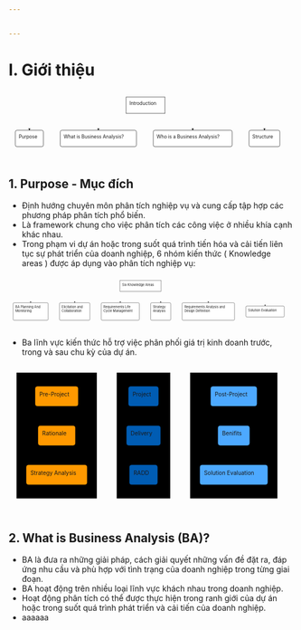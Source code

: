 ```yaml
---


---
```


<h1 id="i.-giới-thiệu">I. Giới thiệu</h1>
<div class="mermaid"><svg xmlns="http://www.w3.org/2000/svg" id="mermaid-svg-rxllqoFQDcF2dwhz" height="100%" viewBox="0 0 845.734375 207.1875" style="max-width:845.734375px;"><g><g class="output"><g class="clusters"></g><g class="edgePaths"><g class="edgePath" style="opacity: 1;"><path class="path" d="M349.0234375,52.549667667602506L61.734375,93.59375L61.734375,118.59375" marker-end="url(#arrowhead307)" style="fill:none"></path><defs><marker id="arrowhead307" viewBox="0 0 10 10" refX="9" refY="5" markerUnits="strokeWidth" markerWidth="8" markerHeight="6" orient="auto"><path d="M 0 0 L 10 5 L 0 10 z" class="arrowheadPath" style="stroke-width: 1; stroke-dasharray: 1, 0;"></path></marker></defs></g><g class="edgePath" style="opacity: 1;"><path class="path" d="M349.0234375,64.61126466449312L266.609375,93.59375L266.609375,118.59375" marker-end="url(#arrowhead308)" style="fill:none"></path><defs><marker id="arrowhead308" viewBox="0 0 10 10" refX="9" refY="5" markerUnits="strokeWidth" markerWidth="8" markerHeight="6" orient="auto"><path d="M 0 0 L 10 5 L 0 10 z" class="arrowheadPath" style="stroke-width: 1; stroke-dasharray: 1, 0;"></path></marker></defs></g><g class="edgePath" style="opacity: 1;"><path class="path" d="M464.5546875,64.61126466449312L546.96875,93.59375L546.96875,118.59375" marker-end="url(#arrowhead309)" style="fill:none"></path><defs><marker id="arrowhead309" viewBox="0 0 10 10" refX="9" refY="5" markerUnits="strokeWidth" markerWidth="8" markerHeight="6" orient="auto"><path d="M 0 0 L 10 5 L 0 10 z" class="arrowheadPath" style="stroke-width: 1; stroke-dasharray: 1, 0;"></path></marker></defs></g><g class="edgePath" style="opacity: 1;"><path class="path" d="M464.5546875,52.359988165287795L759.9609375,93.59375L759.9609375,118.59375" marker-end="url(#arrowhead310)" style="fill:none"></path><defs><marker id="arrowhead310" viewBox="0 0 10 10" refX="9" refY="5" markerUnits="strokeWidth" markerWidth="8" markerHeight="6" orient="auto"><path d="M 0 0 L 10 5 L 0 10 z" class="arrowheadPath" style="stroke-width: 1; stroke-dasharray: 1, 0;"></path></marker></defs></g></g><g class="edgeLabels"><g class="edgeLabel" transform="" style="opacity: 1;"><g transform="translate(0,0)" class="label"><foreignObject width="0" height="0"><div xmlns="http://www.w3.org/1999/xhtml" style="display: inline-block; white-space: nowrap;"><span class="edgeLabel"></span></div></foreignObject></g></g><g class="edgeLabel" transform="" style="opacity: 1;"><g transform="translate(0,0)" class="label"><foreignObject width="0" height="0"><div xmlns="http://www.w3.org/1999/xhtml" style="display: inline-block; white-space: nowrap;"><span class="edgeLabel"></span></div></foreignObject></g></g><g class="edgeLabel" transform="" style="opacity: 1;"><g transform="translate(0,0)" class="label"><foreignObject width="0" height="0"><div xmlns="http://www.w3.org/1999/xhtml" style="display: inline-block; white-space: nowrap;"><span class="edgeLabel"></span></div></foreignObject></g></g><g class="edgeLabel" transform="" style="opacity: 1;"><g transform="translate(0,0)" class="label"><foreignObject width="0" height="0"><div xmlns="http://www.w3.org/1999/xhtml" style="display: inline-block; white-space: nowrap;"><span class="edgeLabel"></span></div></foreignObject></g></g></g><g class="nodes"><g class="node" id="A" transform="translate(406.7890625,44.296875)" style="opacity: 1;"><rect rx="0" ry="0" x="-57.765625" y="-24.296875" width="115.53125" height="48.59375" style="text-anchor:middle; fill:#fff; stroke:#000;"></rect><g class="label" transform="translate(0,0)"><g transform="translate(-47.765625,-14.296875)"><foreignObject width="95.5452880859375" height="28.600000381469727"><div xmlns="http://www.w3.org/1999/xhtml" style="display: inline-block; white-space: nowrap;">Introduction</div></foreignObject></g></g></g><g class="node" id="B" transform="translate(61.734375,142.890625)" style="opacity: 1;"><rect rx="5" ry="5" x="-41.734375" y="-24.296875" width="83.46875" height="48.59375" style="text-anchor:middle; fill:#fff; stroke:#000;"></rect><g class="label" transform="translate(0,0)"><g transform="translate(-31.734375,-14.296875)"><foreignObject width="63.473388671875" height="28.600000381469727"><div xmlns="http://www.w3.org/1999/xhtml" style="display: inline-block; white-space: nowrap;">Purpose</div></foreignObject></g></g></g><g class="node" id="C" transform="translate(266.609375,142.890625)" style="opacity: 1;"><rect rx="5" ry="5" x="-113.140625" y="-24.296875" width="226.28125" height="48.59375" style="text-anchor:middle; fill:#fff; stroke:#000;"></rect><g class="label" transform="translate(0,0)"><g transform="translate(-103.140625,-14.296875)"><foreignObject width="206.28436279296875" height="28.600000381469727"><div xmlns="http://www.w3.org/1999/xhtml" style="display: inline-block; white-space: nowrap;">What is Business Analysis?</div></foreignObject></g></g></g><g class="node" id="D" transform="translate(546.96875,142.890625)" style="opacity: 1;"><rect rx="5" ry="5" x="-117.21875" y="-24.296875" width="234.4375" height="48.59375" style="text-anchor:middle; fill:#fff; stroke:#000;"></rect><g class="label" transform="translate(0,0)"><g transform="translate(-107.21875,-14.296875)"><foreignObject width="214.44842529296875" height="28.600000381469727"><div xmlns="http://www.w3.org/1999/xhtml" style="display: inline-block; white-space: nowrap;">Who is a Business Analysis?</div></foreignObject></g></g></g><g class="node" id="E" transform="translate(759.9609375,142.890625)" style="opacity: 1;"><rect rx="5" ry="5" x="-45.7734375" y="-24.296875" width="91.546875" height="48.59375" style="text-anchor:middle; fill:#fff; stroke:#000;"></rect><g class="label" transform="translate(0,0)"><g transform="translate(-35.7734375,-14.296875)"><foreignObject width="71.551513671875" height="28.600000381469727"><div xmlns="http://www.w3.org/1999/xhtml" style="display: inline-block; white-space: nowrap;">Structure</div></foreignObject></g></g></g></g></g></g></svg></div>
<h2 id="purpose---mục-đích">1. Purpose - Mục đích</h2>
<ul>
<li>Định  hướng  chuyên  môn  phân  tích  nghiệp  vụ  và  cung  cấp  tập  hợp  các  phương  pháp  phân  tích  phổ  biến.</li>
<li>Là framework chung  cho  việc  phân  tích  các  công  việc ở nhiều  khía  cạnh  khác  nhau.</li>
<li>Trong phạm vi dự án hoặc trong suốt quá trình tiến hóa và cải tiến liên tục sự phát triển của doanh nghiệp, 6 nhóm kiến thức ( Knowledge areas ) được áp dụng vào phân tích nghiệp vụ:</li>
</ul>
<div class="mermaid"><svg xmlns="http://www.w3.org/2000/svg" id="mermaid-svg-0uV9eUAsFQ4nKPlZ" height="100%" viewBox="0 0 1256.234375 235.78125" style="max-width:1256.234375px;"><g><g class="output"><g class="clusters"></g><g class="edgePaths"><g class="edgePath" style="opacity: 1;"><path class="path" d="M491.0546875,53.5435150936402L97.2421875,93.59375L97.2421875,118.59375" marker-end="url(#arrowhead322)" style="fill:none"></path><defs><marker id="arrowhead322" viewBox="0 0 10 10" refX="9" refY="5" markerUnits="strokeWidth" markerWidth="8" markerHeight="6" orient="auto"><path d="M 0 0 L 10 5 L 0 10 z" class="arrowheadPath" style="stroke-width: 1; stroke-dasharray: 1, 0;"></path></marker></defs></g><g class="edgePath" style="opacity: 1;"><path class="path" d="M491.0546875,59.73223864308967L291.59375,93.59375L291.59375,118.59375" marker-end="url(#arrowhead323)" style="fill:none"></path><defs><marker id="arrowhead323" viewBox="0 0 10 10" refX="9" refY="5" markerUnits="strokeWidth" markerWidth="8" markerHeight="6" orient="auto"><path d="M 0 0 L 10 5 L 0 10 z" class="arrowheadPath" style="stroke-width: 1; stroke-dasharray: 1, 0;"></path></marker></defs></g><g class="edgePath" style="opacity: 1;"><path class="path" d="M538.0034543383518,68.59375L492.7578125,93.59375L492.7578125,118.59375" marker-end="url(#arrowhead324)" style="fill:none"></path><defs><marker id="arrowhead324" viewBox="0 0 10 10" refX="9" refY="5" markerUnits="strokeWidth" markerWidth="8" markerHeight="6" orient="auto"><path d="M 0 0 L 10 5 L 0 10 z" class="arrowheadPath" style="stroke-width: 1; stroke-dasharray: 1, 0;"></path></marker></defs></g><g class="edgePath" style="opacity: 1;"><path class="path" d="M625.9496706616482,68.59375L671.1953125,93.59375L671.1953125,118.59375" marker-end="url(#arrowhead325)" style="fill:none"></path><defs><marker id="arrowhead325" viewBox="0 0 10 10" refX="9" refY="5" markerUnits="strokeWidth" markerWidth="8" markerHeight="6" orient="auto"><path d="M 0 0 L 10 5 L 0 10 z" class="arrowheadPath" style="stroke-width: 1; stroke-dasharray: 1, 0;"></path></marker></defs></g><g class="edgePath" style="opacity: 1;"><path class="path" d="M672.8984375,59.27408565237822L881.2421875,93.59375L881.2421875,118.59375" marker-end="url(#arrowhead326)" style="fill:none"></path><defs><marker id="arrowhead326" viewBox="0 0 10 10" refX="9" refY="5" markerUnits="strokeWidth" markerWidth="8" markerHeight="6" orient="auto"><path d="M 0 0 L 10 5 L 0 10 z" class="arrowheadPath" style="stroke-width: 1; stroke-dasharray: 1, 0;"></path></marker></defs></g><g class="edgePath" style="opacity: 1;"><path class="path" d="M672.8984375,52.45228853343379L1131.5703125,93.59375L1131.5703125,132.890625" marker-end="url(#arrowhead327)" style="fill:none"></path><defs><marker id="arrowhead327" viewBox="0 0 10 10" refX="9" refY="5" markerUnits="strokeWidth" markerWidth="8" markerHeight="6" orient="auto"><path d="M 0 0 L 10 5 L 0 10 z" class="arrowheadPath" style="stroke-width: 1; stroke-dasharray: 1, 0;"></path></marker></defs></g></g><g class="edgeLabels"><g class="edgeLabel" transform="" style="opacity: 1;"><g transform="translate(0,0)" class="label"><foreignObject width="0" height="0"><div xmlns="http://www.w3.org/1999/xhtml" style="display: inline-block; white-space: nowrap;"><span class="edgeLabel"></span></div></foreignObject></g></g><g class="edgeLabel" transform="" style="opacity: 1;"><g transform="translate(0,0)" class="label"><foreignObject width="0" height="0"><div xmlns="http://www.w3.org/1999/xhtml" style="display: inline-block; white-space: nowrap;"><span class="edgeLabel"></span></div></foreignObject></g></g><g class="edgeLabel" transform="" style="opacity: 1;"><g transform="translate(0,0)" class="label"><foreignObject width="0" height="0"><div xmlns="http://www.w3.org/1999/xhtml" style="display: inline-block; white-space: nowrap;"><span class="edgeLabel"></span></div></foreignObject></g></g><g class="edgeLabel" transform="" style="opacity: 1;"><g transform="translate(0,0)" class="label"><foreignObject width="0" height="0"><div xmlns="http://www.w3.org/1999/xhtml" style="display: inline-block; white-space: nowrap;"><span class="edgeLabel"></span></div></foreignObject></g></g><g class="edgeLabel" transform="" style="opacity: 1;"><g transform="translate(0,0)" class="label"><foreignObject width="0" height="0"><div xmlns="http://www.w3.org/1999/xhtml" style="display: inline-block; white-space: nowrap;"><span class="edgeLabel"></span></div></foreignObject></g></g><g class="edgeLabel" transform="" style="opacity: 1;"><g transform="translate(0,0)" class="label"><foreignObject width="0" height="0"><div xmlns="http://www.w3.org/1999/xhtml" style="display: inline-block; white-space: nowrap;"><span class="edgeLabel"></span></div></foreignObject></g></g></g><g class="nodes"><g class="node" id="ska" transform="translate(581.9765625,44.296875)" style="opacity: 1;"><rect rx="0" ry="0" x="-90.921875" y="-24.296875" width="181.84375" height="48.59375" style="fill:#fff; stroke:#000;"></rect><g class="label" transform="translate(0,0)"><g transform="translate(-80.921875,-14.296875)"><foreignObject width="161.85467529296875" height="28.600000381469727"><div xmlns="http://www.w3.org/1999/xhtml" style="display: inline-block; white-space: nowrap;">Six Knowledge Areas</div></foreignObject></g></g></g><g class="node" id="bapm" transform="translate(97.2421875,157.1875)" style="opacity: 1;"><rect rx="5" ry="5" x="-77.2421875" y="-38.59375" width="154.484375" height="77.1875" style="text-anchor:middle; fill:#fff; stroke:#000;"></rect><g class="label" transform="translate(0,0)"><g transform="translate(-67.2421875,-28.59375)"><foreignObject width="134.4921875" height="57.20000076293945"><div xmlns="http://www.w3.org/1999/xhtml" style="display: inline-block; white-space: nowrap;">BA Planning And <br> Monitoring</div></foreignObject></g></g></g><g class="node" id="ec" transform="translate(291.59375,157.1875)" style="opacity: 1;"><rect rx="5" ry="5" x="-67.109375" y="-38.59375" width="134.21875" height="77.1875" style="text-anchor:middle; fill:#fff; stroke:#000;"></rect><g class="label" transform="translate(0,0)"><g transform="translate(-57.109375,-28.59375)"><foreignObject width="114.2281494140625" height="57.20000076293945"><div xmlns="http://www.w3.org/1999/xhtml" style="display: inline-block; white-space: nowrap;">Elicitation and <br> Collaboration</div></foreignObject></g></g></g><g class="node" id="rlcm" transform="translate(492.7578125,157.1875)" style="opacity: 1;"><rect rx="5" ry="5" x="-84.0546875" y="-38.59375" width="168.109375" height="77.1875" style="text-anchor:middle; fill:#fff; stroke:#000;"></rect><g class="label" transform="translate(0,0)"><g transform="translate(-74.0546875,-28.59375)"><foreignObject width="148.12188720703125" height="57.20000076293945"><div xmlns="http://www.w3.org/1999/xhtml" style="display: inline-block; white-space: nowrap;">Requirements Life <br> Cycle Management</div></foreignObject></g></g></g><g class="node" id="sa" transform="translate(671.1953125,157.1875)" style="opacity: 1;"><rect rx="5" ry="5" x="-44.3828125" y="-38.59375" width="88.765625" height="77.1875" style="text-anchor:middle; fill:#fff; stroke:#000;"></rect><g class="label" transform="translate(0,0)"><g transform="translate(-34.3828125,-28.59375)"><foreignObject width="68.7672119140625" height="57.20000076293945"><div xmlns="http://www.w3.org/1999/xhtml" style="display: inline-block; white-space: nowrap;">Strategy <br>Analysis</div></foreignObject></g></g></g><g class="node" id="radd" transform="translate(881.2421875,157.1875)" style="opacity: 1;"><rect rx="5" ry="5" x="-115.6640625" y="-38.59375" width="231.328125" height="77.1875" style="text-anchor:middle; fill:#fff; stroke:#000;"></rect><g class="label" transform="translate(0,0)"><g transform="translate(-105.6640625,-28.59375)"><foreignObject width="211.3375244140625" height="57.20000076293945"><div xmlns="http://www.w3.org/1999/xhtml" style="display: inline-block; white-space: nowrap;">Requirements Analysis and <br> Design Definition</div></foreignObject></g></g></g><g class="node" id="se" transform="translate(1131.5703125,157.1875)" style="opacity: 1;"><rect rx="5" ry="5" x="-84.6640625" y="-24.296875" width="169.328125" height="48.59375" style="text-anchor:middle; fill:#fff; stroke:#000;"></rect><g class="label" transform="translate(0,0)"><g transform="translate(-74.6640625,-14.296875)"><foreignObject width="149.3421630859375" height="28.600000381469727"><div xmlns="http://www.w3.org/1999/xhtml" style="display: inline-block; white-space: nowrap;">Solution Evaluation</div></foreignObject></g></g></g></g></g></g></svg></div>
<ul>
<li>Ba lĩnh vực kiến thức hỗ trợ việc phân phối giá trị kinh doanh trước, trong và sau chu kỳ của dự án.</li>
</ul>
<div class="mermaid"><svg xmlns="http://www.w3.org/2000/svg" id="mermaid-svg-XlMhwOYmelA91ee7" height="100%" viewBox="0 0 715.65625 375.78125" style="max-width:715.65625px;"><g><g class="output"><g class="clusters"><g class="cluster" id="subGraph2" transform="translate(565.9921875,177.890625)" style="opacity: 1;"><rect width="219.328125" height="315.78125" x="-109.6640625" y="-157.890625"></rect><g class="label"><g transform="translate(0,0)"><foreignObject width="0" height="0"><div xmlns="http://www.w3.org/1999/xhtml" style="display: inline-block; white-space: nowrap;"></div></foreignObject></g></g><text x="0" y="-143.890625" fill="black" stroke="none" id="mermaid-svg-XlMhwOYmelA91ee7Text" style="text-anchor: middle;"> After</text></g><g class="cluster" id="subGraph1" transform="translate(120.890625,177.890625)" style="opacity: 1;"><rect width="201.78125" height="315.78125" x="-100.890625" y="-157.890625"></rect><g class="label"><g transform="translate(0,0)"><foreignObject width="0" height="0"><div xmlns="http://www.w3.org/1999/xhtml" style="display: inline-block; white-space: nowrap;"></div></foreignObject></g></g><text x="0" y="-143.890625" fill="black" stroke="none" id="mermaid-svg-XlMhwOYmelA91ee7Text" style="text-anchor: middle;"> Before</text></g><g class="cluster" id="subGraph0" transform="translate(339.0546875,177.890625)" style="opacity: 1;"><rect width="134.546875" height="315.78125" x="-67.2734375" y="-157.890625"></rect><g class="label"><g transform="translate(0,0)"><foreignObject width="0" height="0"><div xmlns="http://www.w3.org/1999/xhtml" style="display: inline-block; white-space: nowrap;"></div></foreignObject></g></g><text x="0" y="-143.890625" fill="black" stroke="none" id="mermaid-svg-XlMhwOYmelA91ee7Text" style="text-anchor: middle;"> Project</text></g></g><g class="edgePaths"><g class="edgePath" style="opacity: 1;"><path class="path" d="M174.359375,79.296875L221.78125,79.296875L246.78125,79.296875L271.78125,79.296875L301.71875,79.296875" marker-end="url(#arrowhead391)" style="fill:none"></path><defs><marker id="arrowhead391" viewBox="0 0 10 10" refX="9" refY="5" markerUnits="strokeWidth" markerWidth="8" markerHeight="6" orient="auto"><path d="M 0 0 L 10 5 L 0 10 z" class="arrowheadPath" style="stroke-width: 1; stroke-dasharray: 1, 0;"></path></marker></defs></g><g class="edgePath" style="opacity: 1;"><path class="path" d="M376.390625,79.296875L406.328125,79.296875L431.328125,79.296875L456.328125,79.296875L508.3828125,79.296875" marker-end="url(#arrowhead392)" style="fill:none"></path><defs><marker id="arrowhead392" viewBox="0 0 10 10" refX="9" refY="5" markerUnits="strokeWidth" markerWidth="8" markerHeight="6" orient="auto"><path d="M 0 0 L 10 5 L 0 10 z" class="arrowheadPath" style="stroke-width: 1; stroke-dasharray: 1, 0;"></path></marker></defs></g><g class="edgePath" style="opacity: 1;"><path class="path" d="M167.125,177.890625L221.78125,177.890625L246.78125,177.890625L271.78125,177.890625L296.78125,177.890625" marker-end="url(#arrowhead393)" style="fill:none"></path><defs><marker id="arrowhead393" viewBox="0 0 10 10" refX="9" refY="5" markerUnits="strokeWidth" markerWidth="8" markerHeight="6" orient="auto"><path d="M 0 0 L 10 5 L 0 10 z" class="arrowheadPath" style="stroke-width: 1; stroke-dasharray: 1, 0;"></path></marker></defs></g><g class="edgePath" style="opacity: 1;"><path class="path" d="M381.328125,177.890625L406.328125,177.890625L431.328125,177.890625L456.328125,177.890625L526.703125,177.890625" marker-end="url(#arrowhead394)" style="fill:none"></path><defs><marker id="arrowhead394" viewBox="0 0 10 10" refX="9" refY="5" markerUnits="strokeWidth" markerWidth="8" markerHeight="6" orient="auto"><path d="M 0 0 L 10 5 L 0 10 z" class="arrowheadPath" style="stroke-width: 1; stroke-dasharray: 1, 0;"></path></marker></defs></g><g class="edgePath" style="opacity: 1;"><path class="path" d="M196.78125,276.484375L221.78125,276.484375L246.78125,276.484375L271.78125,276.484375L304.1953125,276.484375" marker-end="url(#arrowhead395)" style="fill:none"></path><defs><marker id="arrowhead395" viewBox="0 0 10 10" refX="9" refY="5" markerUnits="strokeWidth" markerWidth="8" markerHeight="6" orient="auto"><path d="M 0 0 L 10 5 L 0 10 z" class="arrowheadPath" style="stroke-width: 1; stroke-dasharray: 1, 0;"></path></marker></defs></g><g class="edgePath" style="opacity: 1;"><path class="path" d="M373.9140625,276.484375L406.328125,276.484375L431.328125,276.484375L456.328125,276.484375L481.328125,276.484375" marker-end="url(#arrowhead396)" style="fill:none"></path><defs><marker id="arrowhead396" viewBox="0 0 10 10" refX="9" refY="5" markerUnits="strokeWidth" markerWidth="8" markerHeight="6" orient="auto"><path d="M 0 0 L 10 5 L 0 10 z" class="arrowheadPath" style="stroke-width: 1; stroke-dasharray: 1, 0;"></path></marker></defs></g></g><g class="edgeLabels"><g class="edgeLabel" transform="" style="opacity: 1;"><g transform="translate(0,0)" class="label"><foreignObject width="0" height="0"><div xmlns="http://www.w3.org/1999/xhtml" style="display: inline-block; white-space: nowrap;"><span class="edgeLabel"></span></div></foreignObject></g></g><g class="edgeLabel" transform="" style="opacity: 1;"><g transform="translate(0,0)" class="label"><foreignObject width="0" height="0"><div xmlns="http://www.w3.org/1999/xhtml" style="display: inline-block; white-space: nowrap;"><span class="edgeLabel"></span></div></foreignObject></g></g><g class="edgeLabel" transform="" style="opacity: 1;"><g transform="translate(0,0)" class="label"><foreignObject width="0" height="0"><div xmlns="http://www.w3.org/1999/xhtml" style="display: inline-block; white-space: nowrap;"><span class="edgeLabel"></span></div></foreignObject></g></g><g class="edgeLabel" transform="" style="opacity: 1;"><g transform="translate(0,0)" class="label"><foreignObject width="0" height="0"><div xmlns="http://www.w3.org/1999/xhtml" style="display: inline-block; white-space: nowrap;"><span class="edgeLabel"></span></div></foreignObject></g></g><g class="edgeLabel" transform="" style="opacity: 1;"><g transform="translate(0,0)" class="label"><foreignObject width="0" height="0"><div xmlns="http://www.w3.org/1999/xhtml" style="display: inline-block; white-space: nowrap;"><span class="edgeLabel"></span></div></foreignObject></g></g><g class="edgeLabel" transform="" style="opacity: 1;"><g transform="translate(0,0)" class="label"><foreignObject width="0" height="0"><div xmlns="http://www.w3.org/1999/xhtml" style="display: inline-block; white-space: nowrap;"><span class="edgeLabel"></span></div></foreignObject></g></g></g><g class="nodes"><g class="node" id="post" transform="translate(565.9921875,79.296875)" style="opacity: 1;"><rect rx="5" ry="5" x="-57.609375" y="-24.296875" width="115.21875" height="48.59375" style="fill:#4da9ff; stroke:#4da9ff;"></rect><g class="label" transform="translate(0,0)"><g transform="translate(-47.609375,-14.296875)"><foreignObject width="95.21875" height="28.600000381469727"><div xmlns="http://www.w3.org/1999/xhtml" style="display: inline-block; white-space: nowrap;">Post-Project</div></foreignObject></g></g></g><g class="node" id="benifits" transform="translate(565.9921875,177.890625)" style="opacity: 1;"><rect rx="5" ry="5" x="-39.2890625" y="-24.296875" width="78.578125" height="48.59375" style="fill:#4da9ff; stroke:#4da9ff;"></rect><g class="label" transform="translate(0,0)"><g transform="translate(-29.2890625,-14.296875)"><foreignObject width="58.5921630859375" height="28.600000381469727"><div xmlns="http://www.w3.org/1999/xhtml" style="display: inline-block; white-space: nowrap;">Benifits</div></foreignObject></g></g></g><g class="node" id="se" transform="translate(565.9921875,276.484375)" style="opacity: 1;"><rect rx="5" ry="5" x="-84.6640625" y="-24.296875" width="169.328125" height="48.59375" style="fill:#4da9ff; stroke:#4da9ff;"></rect><g class="label" transform="translate(0,0)"><g transform="translate(-74.6640625,-14.296875)"><foreignObject width="149.3421630859375" height="28.600000381469727"><div xmlns="http://www.w3.org/1999/xhtml" style="display: inline-block; white-space: nowrap;">Solution  Evaluation</div></foreignObject></g></g></g><g class="node" id="pre" transform="translate(120.890625,79.296875)" style="opacity: 1;"><rect rx="5" ry="5" x="-53.46875" y="-24.296875" width="106.9375" height="48.59375" style="fill:#ff9900; stroke:#ff9900; text-anchor:middle;"></rect><g class="label" transform="translate(0,0)"><g transform="translate(-43.46875,-14.296875)"><foreignObject width="86.9515380859375" height="28.600000381469727"><div xmlns="http://www.w3.org/1999/xhtml" style="display: inline-block; white-space: nowrap;">Pre-Project</div></foreignObject></g></g></g><g class="node" id="ra" transform="translate(120.890625,177.890625)" style="opacity: 1;"><rect rx="5" ry="5" x="-46.234375" y="-24.296875" width="92.46875" height="48.59375" style="fill:#ff9900;stroke:#ff9900;"></rect><g class="label" transform="translate(0,0)"><g transform="translate(-36.234375,-14.296875)"><foreignObject width="72.479736328125" height="28.600000381469727"><div xmlns="http://www.w3.org/1999/xhtml" style="display: inline-block; white-space: nowrap;">Rationale</div></foreignObject></g></g></g><g class="node" id="sa" transform="translate(120.890625,276.484375)" style="opacity: 1;"><rect rx="5" ry="5" x="-75.890625" y="-24.296875" width="151.78125" height="48.59375" style="fill:#ff9900;stroke:#ff9900;"></rect><g class="label" transform="translate(0,0)"><g transform="translate(-65.890625,-14.296875)"><foreignObject width="131.79376220703125" height="28.600000381469727"><div xmlns="http://www.w3.org/1999/xhtml" style="display: inline-block; white-space: nowrap;">Strategy Analysis</div></foreignObject></g></g></g><g class="node" id="project" transform="translate(339.0546875,79.296875)" style="opacity: 1;"><rect rx="5" ry="5" x="-37.3359375" y="-24.296875" width="74.671875" height="48.59375" style="fill:#005cb3; stroke:#005cb3;"></rect><g class="label" transform="translate(0,0)"><g transform="translate(-27.3359375,-14.296875)"><foreignObject width="54.6734619140625" height="28.600000381469727"><div xmlns="http://www.w3.org/1999/xhtml" style="display: inline-block; white-space: nowrap;">Project</div></foreignObject></g></g></g><g class="node" id="delivery" transform="translate(339.0546875,177.890625)" style="opacity: 1;"><rect rx="5" ry="5" x="-42.2734375" y="-24.296875" width="84.546875" height="48.59375" style="fill:#005cb3; stroke: #005cb3;"></rect><g class="label" transform="translate(0,0)"><g transform="translate(-32.2734375,-14.296875)"><foreignObject width="64.5562744140625" height="28.600000381469727"><div xmlns="http://www.w3.org/1999/xhtml" style="display: inline-block; white-space: nowrap;">Delivery</div></foreignObject></g></g></g><g class="node" id="radd" transform="translate(339.0546875,276.484375)" style="opacity: 1;"><rect rx="5" ry="5" x="-34.859375" y="-24.296875" width="69.71875" height="48.59375" style="fill:#005cb3; stroke: #005cb3;"></rect><g class="label" transform="translate(0,0)"><g transform="translate(-24.859375,-14.296875)"><foreignObject width="49.723388671875" height="28.600000381469727"><div xmlns="http://www.w3.org/1999/xhtml" style="display: inline-block; white-space: nowrap;">RADD</div></foreignObject></g></g></g></g></g></g></svg></div>
<h2 id="what-is-business-analysis-ba">2. What is Business Analysis (BA)?</h2>
<ul>
<li>BA là đưa ra những giải pháp, cách giải quyết những vấn đề đặt ra, đáp ứng nhu cầu và phù hợp với tình trạng của doanh nghiệp trong từng giai đoạn.</li>
<li>BA hoạt động trên  nhiều  loại  lĩnh  vực  khách  nhau  trong  doanh  nghiệp.</li>
<li>Hoạt động phân tích có thể được thực hiện trong ranh giới của dự án hoặc trong suốt quá trình phát triển và cải tiến của doanh nghiệp.</li>
<li>aaaaaa</li>
</ul>

